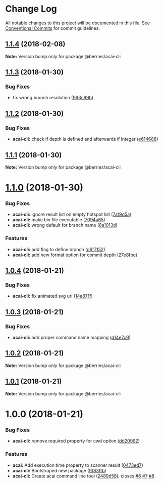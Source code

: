 # Change Log

All notable changes to this project will be documented in this file.
See [Conventional Commits](https://conventionalcommits.org) for commit guidelines.

<a name="1.1.4"></a>
## [1.1.4](https://github.com/MartinHelmut/berries/compare/@berries/acai-cli@1.1.3...@berries/acai-cli@1.1.4) (2018-02-08)




**Note:** Version bump only for package @berries/acai-cli

<a name="1.1.3"></a>
## [1.1.3](https://github.com/MartinHelmut/berries/compare/@berries/acai-cli@1.1.2...@berries/acai-cli@1.1.3) (2018-01-30)


### Bug Fixes

* fix wrong branch resolution ([993c99b](https://github.com/MartinHelmut/berries/commit/993c99b))




<a name="1.1.2"></a>
## [1.1.2](https://github.com/MartinHelmut/berries/compare/@berries/acai-cli@1.1.1...@berries/acai-cli@1.1.2) (2018-01-30)


### Bug Fixes

* **acai-cli:** check if depth is defined and afterwards if integer ([e614688](https://github.com/MartinHelmut/berries/commit/e614688))




<a name="1.1.1"></a>
## [1.1.1](https://github.com/MartinHelmut/berries/compare/@berries/acai-cli@1.1.0...@berries/acai-cli@1.1.1) (2018-01-30)




**Note:** Version bump only for package @berries/acai-cli

<a name="1.1.0"></a>
# [1.1.0](https://github.com/MartinHelmut/berries/compare/@berries/acai-cli@1.0.4...@berries/acai-cli@1.1.0) (2018-01-30)


### Bug Fixes

* **acai-cli:** ignore result list on empty hotspot list ([7af9d5a](https://github.com/MartinHelmut/berries/commit/7af9d5a))
* **acai-cli:** make bin file executable ([7094a65](https://github.com/MartinHelmut/berries/commit/7094a65))
* **acai-cli:** wrong default for branch name ([8a1013d](https://github.com/MartinHelmut/berries/commit/8a1013d))


### Features

* **acai-cli:** add flag to define branch ([d6f7152](https://github.com/MartinHelmut/berries/commit/d6f7152))
* **acai-cli:** add new format option for commit depth ([27e8fbe](https://github.com/MartinHelmut/berries/commit/27e8fbe))




<a name="1.0.4"></a>
## [1.0.4](https://github.com/MartinHelmut/berries/compare/@berries/acai-cli@1.0.3...@berries/acai-cli@1.0.4) (2018-01-21)


### Bug Fixes

* **acai-cli:** fix animated svg url ([14a871f](https://github.com/MartinHelmut/berries/commit/14a871f))




<a name="1.0.3"></a>
## [1.0.3](https://github.com/MartinHelmut/berries/compare/@berries/acai-cli@1.0.2...@berries/acai-cli@1.0.3) (2018-01-21)


### Bug Fixes

* **acai-cli:** add proper command name mapping ([d14e7c9](https://github.com/MartinHelmut/berries/commit/d14e7c9))




<a name="1.0.2"></a>
## [1.0.2](https://github.com/MartinHelmut/berries/compare/@berries/acai-cli@1.0.1...@berries/acai-cli@1.0.2) (2018-01-21)




**Note:** Version bump only for package @berries/acai-cli

<a name="1.0.1"></a>
## [1.0.1](https://github.com/MartinHelmut/berries/compare/@berries/acai-cli@1.0.0...@berries/acai-cli@1.0.1) (2018-01-21)




**Note:** Version bump only for package @berries/acai-cli

<a name="1.0.0"></a>
# 1.0.0 (2018-01-21)


### Bug Fixes

* **acai-cli:** remove required property for cwd option ([dd20992](https://github.com/MartinHelmut/berries/commit/dd20992))


### Features

* **acai:** Add execution time property to scanner result ([0473ed7](https://github.com/MartinHelmut/berries/commit/0473ed7))
* **acai-cli:** Bootstraped new package ([9f83ffb](https://github.com/MartinHelmut/berries/commit/9f83ffb))
* **acai-cli:** Create acai command line tool ([2489d58](https://github.com/MartinHelmut/berries/commit/2489d58)), closes [#6](https://github.com/MartinHelmut/berries/issues/6) [#7](https://github.com/MartinHelmut/berries/issues/7) [#8](https://github.com/MartinHelmut/berries/issues/8)
